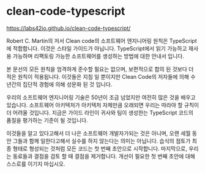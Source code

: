 # clean-code-typescript

https://labs42io.github.io/clean-code-typescript/

Robert C. Martin의 저서 Clean code의 소프트웨어 엔지니어링 원칙은 TypeScript에 적합합니다. 이것은 스타일 가이드가 아닙니다. TypeScript에서 읽기 가능하고 재사용 가능하며 리팩토링 가능한 소프트웨어를 생성하는 방법에 대한 안내서 입니다.

본 문선의 모든 원칙을 엄격하게 준수할 필요는 없으며, 보편적으로 합의 된 것보다 더 적은 원칙이 적용됩니다. 이것들은 지침 일 뿐이지만 Clean Code의 저자들에 의해 수년간의 집단적 경험에 의해 성문화 된 것 입니다.

우리의 소프트웨어 엔지니어링 기술은 50년이 조금 넘었지만 여전히 많은 것을 배우고 있습니다. 소프트웨어 아키텍처가 아키텍처 자체만큼 오래되면 우리는 따라야 할 규칙이 더 어려울 것입니다. 지금은 가이드 라인이 귀사와 팀이 생성한는 TypeScript 코드의 품질을 평가하는 기준이 될 것입니다.

이것들을 알고 있다고해서 더 나은 소프트웨어 개발자가되는 것은 아니며, 오랜 세월 동안 그들과 함께 일한다고해서 실수를 하지 않는다는 의미는 아닙니다. 습식의 점토가 최종 형태로 형성되는 것처럼 모든 코드는 첫 번째 초안으로 시작합니다. 마지막으로, 우리는 동료들과 결점을 검토 할 때 결점을 제거합니다. 개선이 필요한 첫 번째 초안에 대해 스스로를 이기지 마십시오.